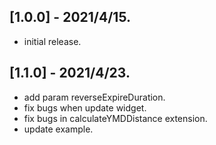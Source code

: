 ## [1.0.0] - 2021/4/15.
 * initial release.
## [1.1.0] - 2021/4/23.
 * add param reverseExpireDuration.
 * fix bugs when update widget.
 * fix bugs in calculateYMDDistance extension.
 * update example.
